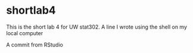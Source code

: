# shortlab4
This is the short lab 4 for UW stat302.
A line I wrote using the shell on my local computer

A commit from RStudio
